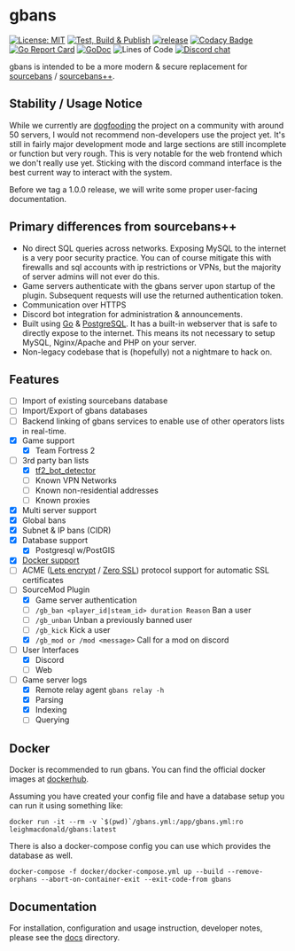 # gbans

[![License: MIT](https://img.shields.io/badge/License-MIT-yellow.svg)](https://opensource.org/licenses/MIT)
[![Test, Build & Publish](https://github.com/leighmacdonald/gbans/actions/workflows/build.yml/badge.svg?branch=master)](https://github.com/leighmacdonald/gbans/actions/workflows/build.yml)
[![release](https://github.com/leighmacdonald/gbans/actions/workflows/release.yml/badge.svg?event=release)](https://github.com/leighmacdonald/gbans/actions/workflows/release.yml)
[![Codacy Badge](https://api.codacy.com/project/badge/Grade/f06234b0551a49cc8ac111d7b77827b2)](https://www.codacy.com/manual/leighmacdonald/gbans?utm_source=github.com&amp;utm_medium=referral&amp;utm_content=leighmacdonald/gbans&amp;utm_campaign=Badge_Grade)
[![Go Report Card](https://goreportcard.com/badge/github.com/leighmacdonald/gbans)](https://goreportcard.com/report/github.com/leighmacdonald/gbans)
[![GoDoc](https://godoc.org/github.com/leighmacdonald/gbans?status.svg)](https://pkg.go.dev/github.com/leighmacdonald/gbans)
![Lines of Code](https://tokei.rs/b1/github/leighmacdonald/gbans)
[![Discord chat](https://img.shields.io/discord/704508824320475218)](https://discord.gg/YEWed3wY3F)

gbans is intended to be a more modern & secure replacement 
for [sourcebans](https://github.com/GameConnect/sourcebansv1) / [sourcebans++](https://sbpp.dev).


## Stability / Usage Notice

While we currently are [dogfooding](https://en.wikipedia.org/wiki/Eating_your_own_dog_food) the project on a 
community with around 50 servers, I would not recommend non-developers use the project yet. It's still in fairly 
major development mode and large sections are still incomplete or function but very rough. This is 
very notable for the web frontend which we don't really use yet. Sticking with the discord command interface is the 
best current way to interact with the system.

Before we tag a 1.0.0 release, we will write some proper user-facing documentation.

## Primary differences from sourcebans++

- No direct SQL queries across networks. Exposing MySQL to the internet is a very poor security practice. You can 
of course mitigate this with firewalls and sql accounts with ip restrictions or VPNs, but the majority of 
server admins will not ever do this.
- Game servers authenticate with the gbans server upon startup of the plugin. Subsequent requests will use the returned
authentication token.
- Communication over HTTPS
- Discord bot integration for administration & announcements.
- Built using [Go](https://golang.org/) & [PostgreSQL](https://www.postgresql.org/). It has a built-in 
webserver that is safe to directly expose to the internet. This means its not necessary to setup MySQL, 
Nginx/Apache and PHP on your server.
- Non-legacy codebase that is (hopefully) not a nightmare to hack on.

## Features

- [ ] Import of existing sourcebans database
- [ ] Import/Export of gbans databases
- [ ] Backend linking of gbans services to enable use of other operators lists in real-time.
- [x] Game support
   - [x] Team Fortress 2
- [ ] 3rd party ban lists 
   - [x] [tf2_bot_detector](https://github.com/PazerOP/tf2_bot_detector/blob/master/staging/cfg/playerlist.official.json)
   - [ ] Known VPN Networks
   - [ ] Known non-residential addresses 
   - [ ] Known proxies
- [x] Multi server support
- [x] Global bans
- [x] Subnet & IP bans (CIDR)
- [x] Database support
  - [x] Postgresql w/PostGIS
- [x] [Docker support](https://hub.docker.com/repository/docker/leighmacdonald/gbans)
- [ ] ACME ([Lets encrypt](https://letsencrypt.org/) / [Zero SSL](https://zerossl.com/)) protocol support for automatic SSL certificates
- [ ] SourceMod Plugin
    - [x] Game server authentication
    - [ ] `/gb_ban <player_id|steam_id> duration Reason` Ban a user
    - [ ] `/gb_unban` Unban a previously banned user
    - [ ] `/gb_kick` Kick a user
    - [x] `/gb_mod or /mod <message>` Call for a mod on discord
- [ ] User Interfaces
    - [x] Discord
    - [ ] Web
- [ ] Game server logs
   - [x] Remote relay agent `gbans relay -h`
   - [x] Parsing  
   - [x] Indexing 
   - [ ] Querying
    
## Docker

Docker is recommended to run gbans. You can find the official docker images at 
[dockerhub](https://hub.docker.com/repository/docker/leighmacdonald/gbans).

Assuming you have created your config file and have a database setup you can run it using something
like:

    docker run -it --rm -v `$(pwd)`/gbans.yml:/app/gbans.yml:ro leighmacdonald/gbans:latest

There is also a docker-compose config you can use which provides the database as well.

    docker-compose -f docker/docker-compose.yml up --build --remove-orphans --abort-on-container-exit --exit-code-from gbans

## Documentation

For installation, configuration and usage instruction, developer notes, please see the [docs](docs) directory.
